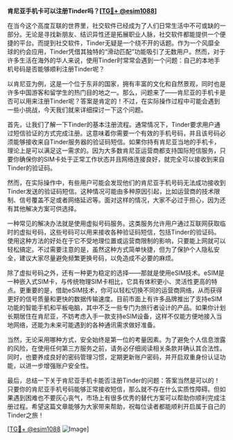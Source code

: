 **肯尼亚手机卡可以注册Tinder吗？[[TG💪+ @esim1088](https://t.me/s/esim1088)]**

在当今这个高度互联的世界里，社交软件已经成为了人们日常生活中不可或缺的一部分。无论是寻找新朋友、结识异性还是拓展职业人脉，社交软件都能提供一个便捷的平台。而提到社交软件，Tinder无疑是一个绕不开的话题。作为一个风靡全球的约会应用，Tinder凭借其独特的“滑动匹配”功能吸引了无数用户。然而，对于许多生活在海外的华人来说，使用Tinder时常常会遇到一个问题：自己的本地手机号码是否能够顺利注册Tinder呢？

以肯尼亚为例，这是一个位于东非的国家，拥有丰富的文化和自然景观，同时也是许多中国游客和留学生的热门目的地之一。那么，问题来了——肯尼亚的手机卡是否可以用来注册Tinder呢？答案是肯定的！不过，在实际操作过程中可能会遇到一些小挑战，今天我们就来详细探讨一下这个问题。

首先，让我们了解一下Tinder的基本注册流程。通常情况下，Tinder要求用户通过短信验证的方式完成注册。这意味着你需要一个有效的手机号码，并且该号码必须能够接收来自Tinder服务器的验证码短信。如果你持有肯尼亚当地的手机卡，理论上是可以满足这一需求的。因为大多数肯尼亚运营商都支持国际短信服务，只要你确保你的SIM卡处于正常工作状态并且网络连接良好，就完全可以接收到来自Tinder的验证码。

然而，在实际操作中，有些用户可能会发现他们的肯尼亚手机号码无法成功接收到Tinder发送的验证码短信。这种情况可能由多种原因引起，比如运营商的技术限制、信号覆盖不足或者网络延迟等。面对这样的情况，大家不必过于担心，因为还有其他解决方案可供选择。

一种常见的解决办法就是使用虚拟号码服务。这类服务允许用户通过互联网获取临时的虚拟号码，这些号码可以用来接收各种验证码短信，包括Tinder的验证码。使用这种方法的好处在于它不受地理位置或运营商限制的影响，只要能上网就可以轻松搞定。不过需要注意的是，虽然这种方式简单快捷，但为了保护个人隐私安全，建议大家尽量避免频繁更换号码，以免造成不必要的麻烦。

除了虚拟号码之外，还有一种更为稳定的选择——那就是使用eSIM技术。eSIM是一种嵌入式SIM卡，与传统物理SIM卡相比，它具有体积更小、灵活性更高的特点。更重要的是，借助eSIM技术，你可以轻松切换不同的运营商网络，从而获得更好的信号质量和更快的数据传输速度。目前市面上有许多品牌推出了支持eSIM功能的智能手机和平板电脑，其中不乏一些专门为旅行者设计的产品。如果你计划长期居住在肯尼亚，不妨考虑入手一款支持eSIM设备，这样不仅能方便地接入当地网络，还能为未来可能遇到的各种通讯需求做好准备。

当然，无论采用哪种方式，安全始终是第一位的考量因素。为了避免个人信息泄露的风险，在使用任何第三方服务之前，请务必仔细阅读相关条款并确认其合法性。同时，也要养成良好的密码管理习惯，定期更新账户密码，并开启双重身份认证功能，以进一步增强账户安全性。

最后，总结一下关于肯尼亚手机卡能否注册Tinder的问题：答案当然是可以的！只要你的肯尼亚手机号码能够正常接收短信，那么就不存在什么实质性障碍。但如果遇到困难也不要灰心丧气，市场上有很多优秀的替代方案可以帮助你顺利完成注册过程。希望这篇文章能够为大家带来帮助，祝每位读者都能顺利开启属于自己的Tinder之旅！

[[TG💪+ @esim1088](https://t.me/s/esim1088) ![Image](https://i.postimg.cc/4NQfJmqS/Snipaste-2025-05-13-00-14-12.png)]